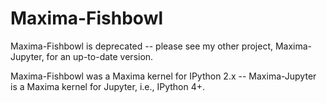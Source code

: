 Maxima-Fishbowl
========

Maxima-Fishbowl is deprecated -- please see my other project, Maxima-Jupyter, for an up-to-date version.

Maxima-Fishbowl was a Maxima kernel for IPython 2.x -- Maxima-Jupyter is a Maxima kernel for Jupyter, i.e., IPython 4+.
